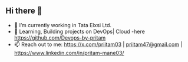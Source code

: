 ## Hi there 👋

- 🔭 I’m currently working in Tata Elxsi Ltd.
- 🌱  Learning, Building projects on DevOps| Cloud -here https://github.com/Devops-by-pritam  
- 📫 Reach out to me:  https://x.com/priitam03 |
                       priitam47@gmail.com |
                       https://www.linkedin.com/in/pritam-mane03/
  


